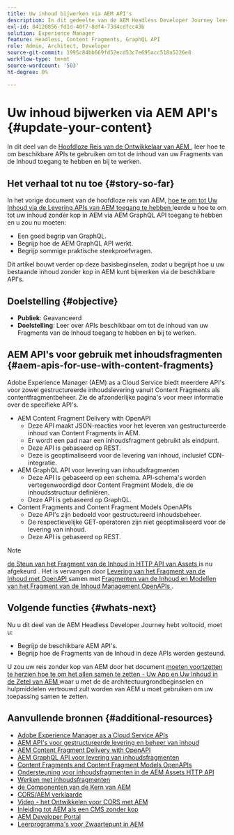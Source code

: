 ```yaml
---
title: Uw inhoud bijwerken via AEM API's
description: In dit gedeelte van de AEM Headless Developer Journey leert u hoe u de beschikbare API's kunt gebruiken om de inhoud van uw Content Fragments te openen en bij te werken.
exl-id: 84120856-fd1d-40f7-8df4-73d4cdfcc43b
solution: Experience Manager
feature: Headless, Content Fragments, GraphQL API
role: Admin, Architect, Developer
source-git-commit: 1995c84bb669fd52ecd53c7e695acc518a5226e8
workflow-type: tm+mt
source-wordcount: '503'
ht-degree: 0%

---
```


# Uw inhoud bijwerken via AEM API&#39;s {#update-your-content}

In dit deel van de [ Hoofdloze Reis van de Ontwikkelaar van AEM ](overview.md), leer hoe te om beschikbare APIs te gebruiken om tot de inhoud van uw Fragments van de Inhoud toegang te hebben en bij te werken.

## Het verhaal tot nu toe {#story-so-far}

In het vorige document van de hoofdloze reis van AEM, [ hoe te om tot Uw Inhoud via de Levering APIs van AEM toegang te hebben ](access-your-content.md) leerde u hoe te om tot uw inhoud zonder kop in AEM via AEM GraphQL API toegang te hebben en u zou nu moeten:

* Een goed begrip van GraphQL.
* Begrijp hoe de AEM GraphQL API werkt.
* Begrijp sommige praktische steekproefvragen.

Dit artikel bouwt verder op deze basisbeginselen, zodat u begrijpt hoe u uw bestaande inhoud zonder kop in AEM kunt bijwerken via de beschikbare API&#39;s.

## Doelstelling {#objective}

* **Publiek**: Geavanceerd
* **Doelstelling**: Leer over APIs beschikbaar om tot de inhoud van uw Fragments van de Inhoud toegang te hebben en bij te werken.

## AEM API&#39;s voor gebruik met inhoudsfragmenten {#aem-apis-for-use-with-content-fragments}

Adobe Experience Manager (AEM) as a Cloud Service biedt meerdere API&#39;s voor zowel gestructureerde inhoudslevering vanuit Content Fragments als contentfragmentbeheer. Zie de afzonderlijke pagina&#39;s voor meer informatie over de specifieke API&#39;s.

* AEM Content Fragment Delivery with OpenAPI
   * Deze API maakt JSON-reacties voor het leveren van gestructureerde inhoud van Content Fragments in AEM.
   * Er wordt een pad naar een inhoudsfragment gebruikt als eindpunt.
   * Deze API is gebaseerd op REST.
   * Deze is geoptimaliseerd voor de levering van inhoud, inclusief CDN-integratie.
* AEM GraphQL API voor levering van inhoudsfragmenten
   * Deze API is gebaseerd op een schema. API-schema&#39;s worden vertegenwoordigd door Content Fragment Models, die de inhoudsstructuur definiëren.
   * Deze API is gebaseerd op GraphQL.
* Content Fragments and Content Fragment Models OpenAPIs
   * Deze API&#39;s zijn bedoeld voor gestructureerd inhoudsbeheer.
   * De respectievelijke GET-operatoren zijn niet geoptimaliseerd voor de levering van inhoud.
   * Deze API is gebaseerd op REST.

>[!NOTE]
>
>[ de Steun van het Fragment van de Inhoud in HTTP API van Assets ](/help/assets/content-fragments/assets-api-content-fragments.md) is nu afgekeurd [ ](/help/release-notes/deprecated-removed-features.md). Het is vervangen door [ Levering van het Fragment van de Inhoud met OpenAPI ](/help/headless/aem-content-fragment-delivery-with-openapi.md) samen met [ Fragmenten van de Inhoud en Modellen van het Fragment van de Inhoud Management OpenAPIs ](/help/headless/content-fragment-openapis.md).

## Volgende functies {#whats-next}

Nu u dit deel van de AEM Headless Developer Journey hebt voltooid, moet u:

* Begrijp de beschikbare AEM API&#39;s.
* Begrijp hoe de Fragments van de Inhoud in deze APIs worden gesteund.

U zou uw reis zonder kop van AEM door het document [ moeten voortzetten te herzien hoe te om het allen samen te zetten - Uw App en Uw Inhoud in de Zetel van AEM ](put-it-all-together.md) waar u met de de architectuurgrondbeginselen en hulpmiddelen vertrouwd zult worden van AEM u moet gebruiken om uw toepassing samen te zetten.

## Aanvullende bronnen {#additional-resources}

* [ Adobe Experience Manager as a Cloud Service APIs ](https://developer.adobe.com/experience-cloud/experience-manager-apis/)
* [AEM API&#39;s voor gestructureerde levering en beheer van inhoud](/help/headless/apis-headless-and-content-fragments.md)
* [AEM Content Fragment Delivery with OpenAPI](/help/headless/aem-content-fragment-delivery-with-openapi.md)
* [AEM GraphQL API voor levering van inhoudsfragmenten](/help/headless/graphql-api/content-fragments.md)
* [Content Fragments and Content Fragment Models OpenAPIs](/help/headless/content-fragment-openapis.md)
* [Ondersteuning voor inhoudsfragmenten in de AEM Assets HTTP API](/help/assets/content-fragments/assets-api-content-fragments.md)
* [Werken met inhoudsfragmenten](/help/sites-cloud/administering/content-fragments/overview.md)
* [ de Componenten van de Kern van AEM ](https://experienceleague.adobe.com/docs/experience-manager-core-components/using/introduction.html)
* [ CORS/AEM verklaarde ](https://helpx.adobe.com/experience-manager/kt/platform-repository/using/cors-security-article-understand.html)
* [ Video - het Ontwikkelen voor CORS met AEM ](https://helpx.adobe.com/experience-manager/kt/platform-repository/using/cors-security-technical-video-develop.html)
* [Inleiding tot AEM als een CMS zonder kop](/help/headless/introduction.md)
* [ AEM Developer Portal ](https://experienceleague.adobe.com/landing/experience-manager/headless/developer.html)
* [ Leerprogramma&#39;s voor Zwaartepunt in AEM ](https://experienceleague.adobe.com/docs/experience-manager-learn/getting-started-with-aem-headless/overview.html)
